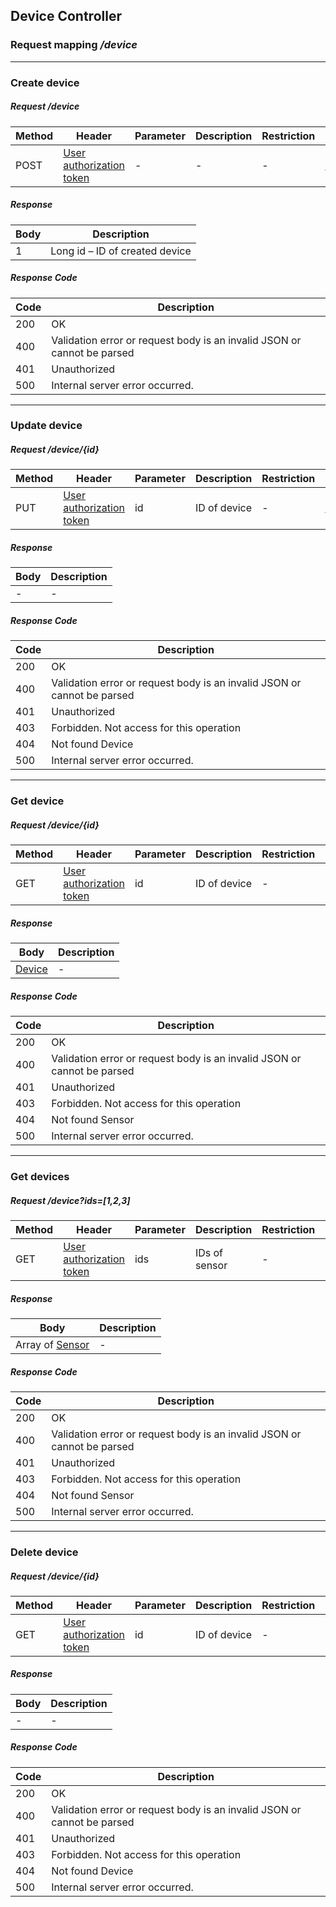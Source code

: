 ## Device Controller
### Request mapping <em>/device</em>

___
### Create device
##### Request /device
Method | Header | Parameter | Description | Restriction | Body | Description | Restriction
------------ | ------------- | ------------- | ------------- | ------------- | ------------- | ------------- | -------------
POST | [User authorization token](https://github.com/ilyukou/iot-docs/tree/main/dto/AuthenticationUser.md) |- | - | - | [DeviceForm](https://github.com/ilyukou/iot-docs/tree/main/dto/DeviceForm.md) | - | -

##### Response
Body | Description
------------ | -------------
1 | Long id – ID of created device

##### Response Code
Code | Description
------------ | -------------
200 | OK
400 | Validation error or request body is an invalid JSON or cannot be parsed
401 | Unauthorized
500 | Internal server error occurred.


___
### Update device
##### Request /device/{id}
Method | Header | Parameter | Description | Restriction | Body | Description | Restriction
------------ | ------------- | ------------- | ------------- | ------------- | ------------- | ------------- | -------------
PUT | [User authorization token](https://github.com/ilyukou/iot-docs/tree/main/dto/AuthenticationUser.md) | id | ID of device | - | [DeviceForm](https://github.com/ilyukou/iot-docs/tree/main/dto/DeviceForm.md) | - | -

##### Response
Body | Description
------------ | -------------
 -| -

##### Response Code
Code | Description
------------ | -------------
200 | OK
400 | Validation error or request body is an invalid JSON or cannot be parsed
401 | Unauthorized
403 | Forbidden. Not access for this operation
404 | Not found Device
500 | Internal server error occurred.

___
### Get device
##### Request /device/{id}
Method | Header | Parameter | Description | Restriction | Body | Description | Restriction
------------ | ------------- | ------------- | ------------- | ------------- | ------------- | ------------- | -------------
GET | [User authorization token](https://github.com/ilyukou/iot-docs/tree/main/dto/AuthenticationUser.md) | id | ID of device | - | - | - | -

##### Response
Body | Description
------------ | -------------
[Device](https://github.com/ilyukou/iot-docs/tree/main/dto/Device.md) | -

##### Response Code
Code | Description
------------ | -------------
200 | OK
400 | Validation error or request body is an invalid JSON or cannot be parsed
401 | Unauthorized
403 | Forbidden. Not access for this operation
404 | Not found Sensor
500 | Internal server error occurred.

___
### Get devices
##### Request /device?ids=[1,2,3]
Method | Header | Parameter | Description | Restriction | Body | Description | Restriction
------------ | ------------- | ------------- | ------------- | ------------- | ------------- | ------------- | -------------
GET | [User authorization token](https://github.com/ilyukou/iot-docs/tree/main/dto/AuthenticationUser.md) | ids | IDs of sensor | - | - | - | -

##### Response
Body | Description
------------ | -------------
Array of [Sensor](https://github.com/ilyukou/iot-docs/tree/main/dto/Sensor.md) | -

##### Response Code
Code | Description
------------ | -------------
200 | OK
400 | Validation error or request body is an invalid JSON or cannot be parsed
401 | Unauthorized
403 | Forbidden. Not access for this operation
404 | Not found Sensor
500 | Internal server error occurred.

___
### Delete device
##### Request /device/{id}
Method | Header | Parameter | Description | Restriction | Body | Description | Restriction
------------ | ------------- | ------------- | ------------- | ------------- | ------------- | ------------- | -------------
GET | [User authorization token](https://github.com/ilyukou/iot-docs/tree/main/dto/AuthenticationUser.md) | id | ID of device | - | - | - | -

##### Response
Body | Description
------------ | -------------
 -| -

##### Response Code
Code | Description
------------ | -------------
200 | OK
400 | Validation error or request body is an invalid JSON or cannot be parsed
401 | Unauthorized
403 | Forbidden. Not access for this operation
404 | Not found Device
500 | Internal server error occurred.
